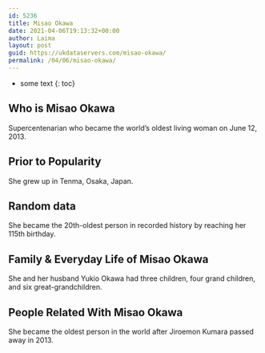 ```yaml
---
id: 5236
title: Misao Okawa
date: 2021-04-06T19:13:32+00:00
author: Laima
layout: post
guid: https://ukdataservers.com/misao-okawa/
permalink: /04/06/misao-okawa/
---
```


* some text
{: toc}


## Who is Misao Okawa
                  
                  
                  
Supercentenarian who became the world&#8217;s oldest living woman on June 12, 2013. 
                  
              
            
              
            
                
                
                
## Prior to Popularity
                  
                  
                  
She grew up in Tenma, Osaka, Japan.
                  
              
            
              
            
                
                
                
## Random data
                  
                  
                  
She became the 20th-oldest person in recorded history by reaching her 115th birthday.
                  
              
            
              
            
                
                
                
## Family & Everyday Life of Misao Okawa
                  
                  
                  
She and her husband Yukio Okawa had three children, four grand children, and six great-grandchildren.
                  
              
            
              
            
                
                
                
## People Related With Misao Okawa
                  
                  
                  
She became the oldest person in the world after Jiroemon Kumara passed away in 2013.
                  
              
            
              
            
                
              
            
              
              
            
            
              
            
          
          
          